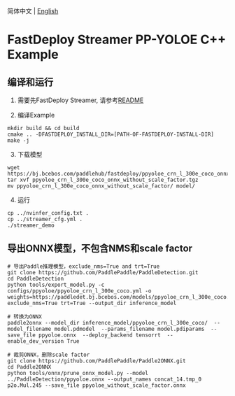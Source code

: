 简体中文 | [English](README_EN.md)

# FastDeploy Streamer PP-YOLOE C++ Example

## 编译和运行

1. 需要先FastDeploy Streamer, 请参考[README](../../../README_CN.md)

2. 编译Example
```
mkdir build && cd build
cmake .. -DFASTDEPLOY_INSTALL_DIR=[PATH-OF-FASTDEPLOY-INSTALL-DIR]
make -j
```

3. 下载模型
```
wget https://bj.bcebos.com/paddlehub/fastdeploy/ppyoloe_crn_l_300e_coco_onnx_without_scale_factor.tgz
tar xvf ppyoloe_crn_l_300e_coco_onnx_without_scale_factor.tgz
mv ppyoloe_crn_l_300e_coco_onnx_without_scale_factor/ model/
```

4. 运行
```
cp ../nvinfer_config.txt .
cp ../streamer_cfg.yml .
./streamer_demo
```

## 导出ONNX模型，不包含NMS和scale factor
```
# 导出Paddle推理模型，exclude_nms=True and trt=True
git clone https://github.com/PaddlePaddle/PaddleDetection.git
cd PaddleDetection
python tools/export_model.py -c configs/ppyoloe/ppyoloe_crn_l_300e_coco.yml -o  weights=https://paddledet.bj.bcebos.com/models/ppyoloe_crn_l_300e_coco.pdparams exclude_nms=True trt=True --output_dir inference_model

# 转换为ONNX
paddle2onnx --model_dir inference_model/ppyoloe_crn_l_300e_coco/  --model_filename model.pdmodel  --params_filename model.pdiparams  --save_file ppyoloe.onnx  --deploy_backend tensorrt  --enable_dev_version True

# 裁剪ONNX，删除scale factor
git clone https://github.com/PaddlePaddle/Paddle2ONNX.git
cd Paddle2ONNX
python tools/onnx/prune_onnx_model.py --model ../PaddleDetection/ppyoloe.onnx --output_names concat_14.tmp_0 p2o.Mul.245 --save_file ppyoloe_without_scale_factor.onnx
```
